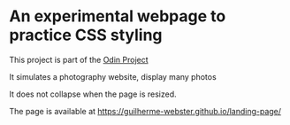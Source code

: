 # An experimental webpage to practice CSS styling

This project is part of the [Odin Project](https://www.theodinproject.com/lessons/foundations-landing-page)

<p>It simulates a photography website, display many photos</p>

<p>It does not collapse when the page is resized.</p>

The page is available at <a href="https://guilherme-webster.github.io/landing-page/">https://guilherme-webster.github.io/landing-page/</a>